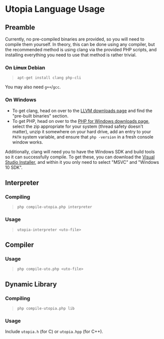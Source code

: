 # Utopia Language Usage

## Preamble

Currently, no pre-compiled binaries are provided, so you will need to compile them yourself. In theory, this can be done using any compiler, but the recommended method is using clang via the provided PHP scripts, and installing everything you need to use that method is rather trivial.

### On ~~Linux~~ Debian

> `apt-get install clang php-cli`

You may also need `g++`/`gcc`.

### On Windows

- To get clang, head on over to the [LLVM downloads page](https://releases.llvm.org/download.html) and find the "pre-built binaries" section.
- To get PHP, head on over to the [PHP for Windows downloads page](https://windows.php.net/download/), select the zip appropriate for your system (thread safety doesn't matter), unzip it somewhere on your hard drive, add an entry to your `PATH` system variable, and ensure that `php -version` in a fresh console window works.

Additionally, clang will need you to have the Windows SDK and build tools so it can successfully compile. To get these, you can download the [Visual Studio Installer](https://visualstudio.microsoft.com/thank-you-downloading-visual-studio/?sku=Community&rel=16), and within it you only need to select "MSVC" and "Windows 10 SDK".

## Interpreter

### Compiling

> `php compile-utopia.php interpreter`

### Usage

> `utopia-interpreter <uto-file>`

## Compiler

### Usage

> `php compile-uto.php <uto-file>`

## Dynamic Library

### Compiling

> `php compile-utopia.php lib`

### Usage

Include `utopia.h` (for C) or `utopia.hpp` (for C++).
